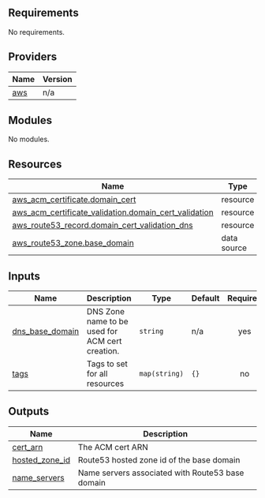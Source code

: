 <!-- BEGIN_TF_DOCS -->
## Requirements

No requirements.

## Providers

| Name | Version |
|------|---------|
| <a name="provider_aws"></a> [aws](#provider\_aws) | n/a |

## Modules

No modules.

## Resources

| Name | Type |
|------|------|
| [aws_acm_certificate.domain_cert](https://registry.terraform.io/providers/hashicorp/aws/latest/docs/resources/acm_certificate) | resource |
| [aws_acm_certificate_validation.domain_cert_validation](https://registry.terraform.io/providers/hashicorp/aws/latest/docs/resources/acm_certificate_validation) | resource |
| [aws_route53_record.domain_cert_validation_dns](https://registry.terraform.io/providers/hashicorp/aws/latest/docs/resources/route53_record) | resource |
| [aws_route53_zone.base_domain](https://registry.terraform.io/providers/hashicorp/aws/latest/docs/data-sources/route53_zone) | data source |

## Inputs

| Name | Description | Type | Default | Required |
|------|-------------|------|---------|:--------:|
| <a name="input_dns_base_domain"></a> [dns\_base\_domain](#input\_dns\_base\_domain) | DNS Zone name to be used for ACM cert creation. | `string` | n/a | yes |
| <a name="input_tags"></a> [tags](#input\_tags) | Tags to set for all resources | `map(string)` | `{}` | no |

## Outputs

| Name | Description |
|------|-------------|
| <a name="output_cert_arn"></a> [cert\_arn](#output\_cert\_arn) | The ACM cert ARN |
| <a name="output_hosted_zone_id"></a> [hosted\_zone\_id](#output\_hosted\_zone\_id) | Route53 hosted zone id of the base domain |
| <a name="output_name_servers"></a> [name\_servers](#output\_name\_servers) | Name servers associated with Route53 base domain |
<!-- END_TF_DOCS -->